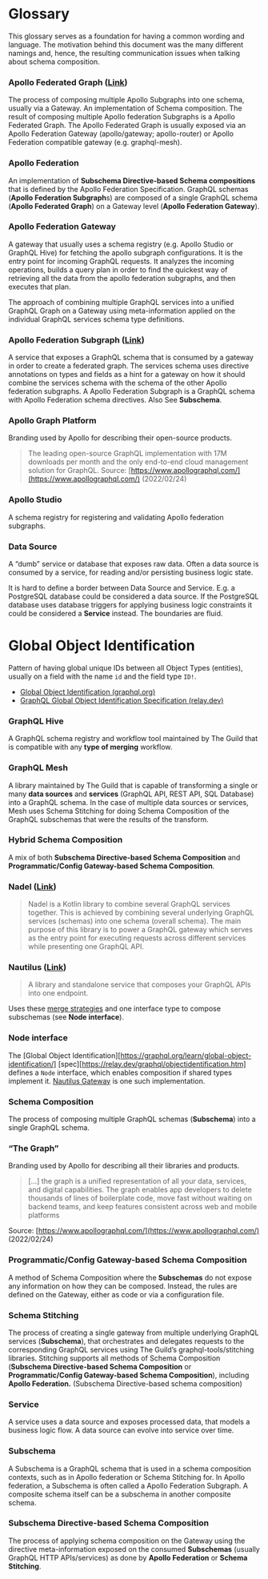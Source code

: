 # Glossary

This glossary serves as a foundation for having a common wording and language.
The motivation behind this document was the many different namings and, hence,
the resulting communication issues when talking about schema composition.

### Apollo Federated Graph ([Link](https://www.apollographql.com/docs/federation/))

The process of composing multiple Apollo Subgraphs into one schema, usually via
a Gateway. An implementation of Schema composition. The result of composing
multiple Apollo federation Subgraphs is a Apollo Federated Graph. The Apollo
Federated Graph is usually exposed via an Apollo Federation Gateway
(apollo/gateway; apollo-router) or Apollo Federation compatible gateway (e.g.
graphql-mesh).

### Apollo Federation

An implementation of **Subschema Directive-based Schema compositions** that is
defined by the Apollo Federation Specification. GraphQL schemas (**Apollo
Federation Subgraph**s) are composed of a single GraphQL schema (**Apollo
Federated Graph**) on a Gateway level (**Apollo Federation Gateway**).

### Apollo Federation Gateway

A gateway that usually uses a schema registry (e.g. Apollo Studio or GraphQL
Hive) for fetching the apollo subgraph configurations. It is the entry point for
incoming GraphQL requests. It analyzes the incoming operations, builds a query
plan in order to find the quickest way of retrieving all the data from the
apollo federation subgraphs, and then executes that plan.

The approach of combining multiple GraphQL services into a unified GraphQL Graph
on a Gateway using meta-information applied on the individual GraphQL services
schema type definitions.

### Apollo Federation Subgraph ([Link](https://www.apollographql.com/docs/federation/subgraphs/))

A service that exposes a GraphQL schema that is consumed by a gateway in order
to create a federated graph. The services schema uses directive annotations on
types and fields as a hint for a gateway on how it should combine the services
schema with the schema of the other Apollo federation subgraphs. A Apollo
Federation Subgraph is a GraphQL schema with Apollo Federation schema
directives. Also See **Subschema**.

### Apollo Graph Platform

Branding used by Apollo for describing their open-source products.

> The leading open-source GraphQL implementation with 17M downloads per month
> and the only end-to-end cloud management solution for GraphQL. Source:
> [https://www.apollographql.com/](https://www.apollographql.com/) (2022/02/24)

### Apollo Studio

A schema registry for registering and validating Apollo federation subgraphs.

### Data Source

A “dumb” service or database that exposes raw data. Often a data source is
consumed by a service, for reading and/or persisting business logic state.

It is hard to define a border between Data Source and Service. E.g. a PostgreSQL
database could be considered a data source. If the PostgreSQL database uses
database triggers for applying business logic constraints it could be considered
a **Service** instead. The boundaries are fluid.

# Global Object Identification

Pattern of having global unique IDs between all Object Types (entities), usually
on a field with the name `id` and the field type `ID!`.

- [Global Object Identification (graphql.org)](https://graphql.org/learn/global-object-identification/)
- [GraphQL Global Object Identification Specification (relay.dev)](https://relay.dev/graphql/objectidentification.htm)

### GraphQL Hive

A GraphQL schema registry and workflow tool maintained by The Guild that is
compatible with any **type of merging** workflow.

### GraphQL Mesh

A library maintained by The Guild that is capable of transforming a single or
many **data sources** and **services** (GraphQL API, REST API, SQL Database)
into a GraphQL schema. In the case of multiple data sources or services, Mesh
uses Schema Stitching for doing Schema Composition of the GraphQL subschemas
that were the results of the transform.

### Hybrid Schema Composition

A mix of both **Subschema Directive-based Schema Composition** and
**Programmatic/Config Gateway-based Schema Composition**.

### Nadel ([Link](https://github.com/atlassian-labs/nadel))

> Nadel is a Kotlin library to combine several GraphQL services together. This
> is achieved by combining several underlying GraphQL services (schemas) into
> one schema (overall schema). The main purpose of this library is to power a
> GraphQL gateway which serves as the entry point for executing requests across
> different services while presenting one GraphQL API.

### Nautilus ([Link](https://github.com/nautilus/gateway))

> A library and standalone service that composes your GraphQL APIs into one
> endpoint.

Uses these
[merge strategies](https://github.com/nautilus/gateway/blob/master/docs/mergingStrategies.md)
and one interface type to compose subschemas (see **Node interface**).

### Node interface

The [Global Object
Identification][https://graphql.org/learn/global-object-identification/]
[spec][https://relay.dev/graphql/objectidentification.htm] defines a `Node`
interface, which enables composition if shared types implement it.
[Nautilus Gateway](https://github.com/nautilus/gateway) is one such
implementation.

[global object identification]:
  https://graphql.org/learn/global-object-identification/
[relay-goi-spec]: (https://relay.dev/graphql/objectidentification.htm)

### Schema Composition

The process of composing multiple GraphQL schemas (**Subschema**) into a single
GraphQL schema.

### “The Graph”

Branding used by Apollo for describing all their libraries and products.

> [...] the graph is a unified representation of all your data, services, and
> digital capabilities. The graph enables app developers to delete thousands of
> lines of boilerplate code, move fast without waiting on backend teams, and
> keep features consistent across web and mobile platforms

Source: [https://www.apollographql.com/](https://www.apollographql.com/)
(2022/02/24)

### Programmatic/Config Gateway-based Schema Composition

A method of Schema Composition where the **Subschemas** do not expose any
information on how they can be composed. Instead, the rules are defined on the
Gateway, either as code or via a configuration file.

### Schema Stitching

The process of creating a single gateway from multiple underlying GraphQL
services (**Subschema**), that orchestrates and delegates requests to the
corresponding GraphQL services using The Guild’s graphql-tools/stitching
libraries. Stitching supports all methods of Schema Composition (**Subschema
Directive-based Schema Composition** or **Programmatic/Config Gateway-based
Schema Composition**), including **Apollo Federation.** (Subschema
Directive-based schema composition)

### Service

A service uses a data source and exposes processed data, that models a business
logic flow. A data source can evolve into service over time.

### Subschema

A Subschema is a GraphQL schema that is used in a schema composition contexts,
such as in Apollo federation or Schema Stitching for. In Apollo federation, a
Subschema is often called a Apollo Federation Subgraph. A composite schema
itself can be a subschema in another composite schema.

### Subschema Directive-based Schema Composition

The process of applying schema composition on the Gateway using the directive
meta-information exposed on the consumed **Subschemas** (usually GraphQL HTTP
APIs/services) as done by **Apollo Federation** or **Schema Stitching**.
